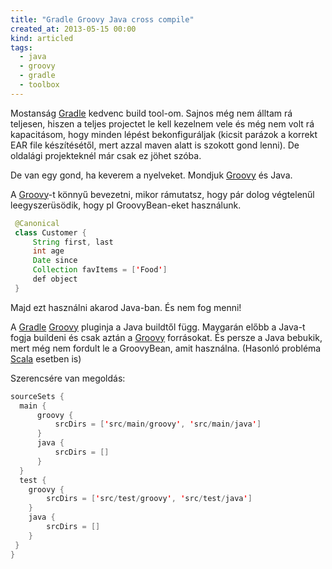 ```yaml
---
title: "Gradle Groovy Java cross compile"
created_at: 2013-05-15 00:00
kind: articled
tags:
  - java
  - groovy
  - gradle
  - toolbox
---
```


Mostanság [Gradle](http://www.gradle.org/) kedvenc build tool-om. Sajnos még nem álltam rá teljesen, hiszen a teljes projectet le kell kezelnem vele és még nem volt rá kapacitásom, hogy minden lépést bekonfiguráljak (kicsit parázok a korrekt EAR file készítésétől, mert azzal maven alatt is szokott gond lenni).
De oldalági projekteknél már csak ez jöhet szóba. 

De van egy gond, ha keverem a nyelveket. Mondjuk [Groovy](http://groovy.codehaus.org/) és Java. 

A [Groovy](http://groovy.codehaus.org/)-t könnyű bevezetni, mikor rámutatsz, hogy pár dolog végtelenűl leegyszerüsödik, hogy pl GroovyBean-eket használunk.

~~~java
 @Canonical 
 class Customer {
     String first, last
     int age
     Date since
     Collection favItems = ['Food']
     def object 
 }
~~~

Majd ezt használni akarod Java-ban. És nem fog menni!

A [Gradle](http://www.gradle.org/) [Groovy](http://groovy.codehaus.org/) pluginja a Java buildtől függ. Maygarán előbb a Java-t fogja buildeni és csak aztán a [Groovy](http://groovy.codehaus.org/) forrásokat. És persze a Java bebukik, mert még nem fordult le a GroovyBean, amit használna. (Hasonló probléma [Scala](http://www.scala-lang.org/) esetben is)

Szerencsére van megoldás:

~~~java
sourceSets {
  main {
      groovy {
          srcDirs = ['src/main/groovy', 'src/main/java'] 
      }
      java {
          srcDirs = []  
      }
  }
  test {
    groovy {
        srcDirs = ['src/test/groovy', 'src/test/java'] 
    }
    java {
        srcDirs = []  
    }
 }
}
~~~
